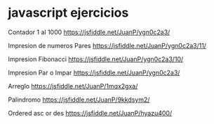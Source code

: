 # javascript ejercicios

Contador 1 al 1000
https://jsfiddle.net/JuanP/ygn0c2a3/

Impresion de numeros Pares
https://jsfiddle.net/JuanP/ygn0c2a3/11/

Impresion Fibonacci
https://jsfiddle.net/JuanP/ygn0c2a3/10/

Impresion Par o Impar
https://jsfiddle.net/JuanP/ygn0c2a3/

Arreglo
https://jsfiddle.net/JuanP/1mqx2gxa/

Palindromo
https://jsfiddle.net/JuanP/9kkdsym2/

Ordered asc or des
https://jsfiddle.net/JuanP/hyazu400/
